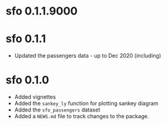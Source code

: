# sfo 0.1.1.9000

# sfo 0.1.1

* Updated the passengers data - up to Dec 2020 (including)

# sfo 0.1.0

* Added vignettes
* Added the `sankey_ly` function for plotting sankey diagram
* Added the `sfo_passengers` dataset
* Added a `NEWS.md` file to track changes to the package.
